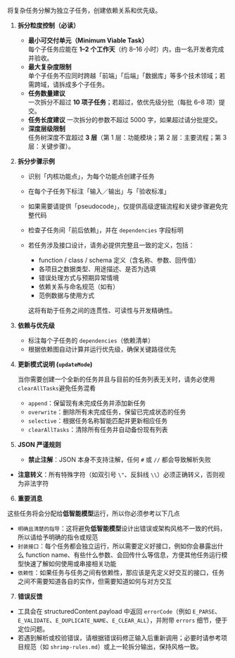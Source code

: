 将复杂任务分解为独立子任务，创建依赖关系和优先级。

1. **拆分粒度控制（必读）**

   - **最小可交付单元（Minimum Viable Task）**  
     每个子任务应能在 **1–2 个工作天**（约 8–16 小时）内，由一名开发者完成并验收。
   - **最大复杂度限制**  
     单个子任务不应同时跨越「前端」「后端」「数据库」等多个技术领域；若需跨域，请拆成多个子任务。
   - **任务数量建议**  
     一次拆分不超过 **10 项子任务**；若超过，依优先级分批（每批 6–8 项）提交。
   - **任务长度建议**
     一次拆分的参数不超过 5000 字，如果超过请分批提交。
   - **深度层级限制**  
     任务树深度不宜超过 **3 层**（第 1 层：功能模块；第 2 层：主要流程；第 3 层：关键步骤）。

2. **拆分步骤示例**

   - 识别「内核功能点」，为每个功能点创建子任务
   - 在每个子任务下标注「输入／输出」与「验收标准」
   - 如果需要请提供「pseudocode」，仅提供高级逻辑流程和关键步骤避免完整代码
   - 检查子任务间「前后依赖」，并在 `dependencies` 字段标明
   - 若任务涉及接口设计，请务必提供完整且一致的定义，包括：

     - function / class / schema 定义（含名称、参数、回传值）
     - 各项目之数据类型、用途描述、是否为选填
     - 错误处理方式与预期异常情境
     - 依赖关系与命名规范（如有）
     - 范例数据与使用方式

     这将有助于任务之间的连贯性、可读性与开发精确性。

3. **依赖与优先级**

   - 标注每个子任务的 `dependencies`（依赖清单）
   - 根据依赖图自动计算并运行优先级，确保关键路径优先

4. **更新模式说明 (`updateMode`)**

   当你需要创建一个全新的任务并且与目前的任务列表无关时，请务必使用`clearAllTasks`避免任务混肴

   - `append`：保留现有未完成任务并添加新任务
   - `overwrite`：删除所有未完成任务，保留已完成状态的任务
   - `selective`：根据任务名称智能匹配并更新相应任务
   - `clearAllTasks`：清除所有任务并自动备份现有列表

5. **JSON 严谨规则**

   - **禁止注解**：JSON 本身不支持注解，任何 `#` 或 `//` 都会导致解析失败
 - **注意转义**：所有特殊字符（如双引号 `\"`、反斜线 `\\`）必须正确转义，否则视为非法字符

6. **重要消息**

这些任务将会分配给**低智能模型**运行，所以你必须参考以下几点

- `明确且清楚的指导`：这将避免**低智能模型**设计出错误或架构风格不一致的代码，所以请给予明确的指令或规范
- `封装接口`：每个任务都会独立运行，所以需要定义好接口，例如你会暴露出什么 function name、有些什么参数、会回传什么等信息，方便其他任务运行模型快速了解如何使用或串接相关功能
- `依赖性`：如果任务与任务之间有依赖性，那应该是先定义好交互的接口，任务之间不需要知道各自的实作，但需要知道如何与对方交互

7. **错误反馈**

- 工具会在 structuredContent.payload 中返回 `errorCode`（例如 `E_PARSE`、`E_VALIDATE`、`E_DUPLICATE_NAME`、`E_CLEAR_ALL`），并附带 `errors` 细节，便于定位问题。
- 若遇到解析或校验错误，请根据错误码修正输入后重新调用；必要时请参考项目规范（如 `shrimp-rules.md`）或上一轮拆分输出，保持风格一致。

